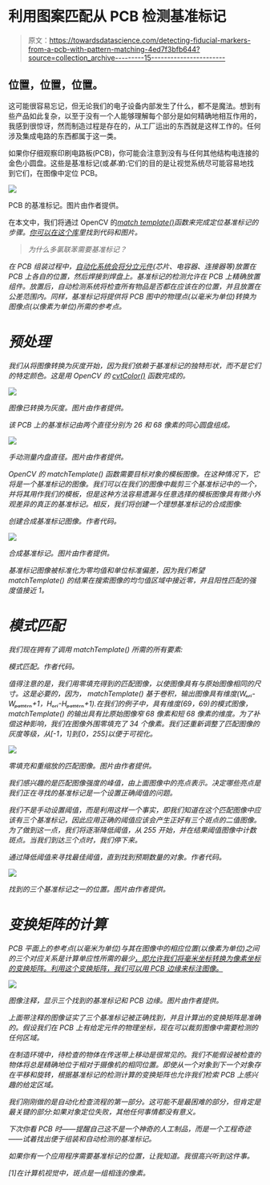 # 利用图案匹配从 PCB 检测基准标记

> 原文：<https://towardsdatascience.com/detecting-fiducial-markers-from-a-pcb-with-pattern-matching-4ed7f3bfb644?source=collection_archive---------15----------------------->

## 位置，位置，位置。

这可能很容易忘记，但无论我们的电子设备内部发生了什么，都不是魔法。想到有些产品如此复杂，以至于没有一个人能够理解每个部分是如何精确地相互作用的，我感到很惊讶，然而制造过程是存在的，从工厂运出的东西就是这样工作的。任何涉及集成电路的东西都属于这一类。

如果你仔细观察印刷电路板(PCB)，你可能会注意到没有与任何其他结构电连接的金色小圆盘。这些是基准标记(或*基准*):它们的目的是让视觉系统尽可能容易地找到它们，在图像中定位 PCB。

![](img/0a0305348557dca8525e92a470d9e84e.png)

PCB 的基准标记。图片由作者提供。

在本文中，我们将通过 OpenCV 的[*match template()*](https://docs.opencv.org/2.4/modules/imgproc/doc/object_detection.html?highlight=matchtemplate#cv2.matchTemplate)*函数来完成定位基准标记的步骤。[你可以在这个库](https://github.com/sebastiengilbert73/pattern_matching_tutorial)里找到代码和图片。*

> *为什么多氯联苯需要基准标记？*

*在 PCB 组装过程中，[自动化系统会将分立元件](https://en.wikipedia.org/wiki/Pick-and-place_machine)(芯片、电容器、连接器等)放置在 PCB 上各自的位置，然后焊接到焊盘上。基准标记的检测允许在 PCB 上精确放置组件。放置后，自动检测系统将检查所有物品是否都在应该在的位置，并且放置在公差范围内。同样，基准标记将提供将 PCB 图中的物理点(以毫米为单位)转换为图像点(以像素为单位)所需的参考点。*

# *预处理*

*我们从将图像转换为灰度开始，因为我们依赖于基准标记的独特形状，而不是它们的特定颜色。这是用 OpenCV 的 [*cvtColor()*](https://docs.opencv.org/2.4/modules/imgproc/doc/miscellaneous_transformations.html?highlight=cvtcolor#cv2.cvtColor) 函数完成的。*

*![](img/64df12a9f1557c908d6f7fd1715e49dd.png)*

*图像已转换为灰度。图片由作者提供。*

*该 PCB 上的基准标记由两个直径分别为 26 和 68 像素的同心圆盘组成。*

*![](img/12dc68cad09e6af301dda547ae15eca4.png)*

*手动测量内盘直径。图片由作者提供。*

*OpenCV 的 *matchTemplate()* 函数需要目标对象的模板图像。在这种情况下，它将是一个基准标记的图像。我们可以在我们的图像中裁剪三个基准标记中的一个，并将其用作我们的模板，但是这种方法容易遗漏与任意选择的模板图像具有微小外观差异的真正的基准标记。相反，我们将创建一个理想基准标记的合成图像:*

*创建合成基准标记图像。作者代码。*

*![](img/d4fa8f01af933c6c5a3a03e20b7716a9.png)*

*合成基准标记。图片由作者提供。*

*基准标记图像被标准化为零均值和单位标准偏差，因为我们希望 *matchTemplate()* 的结果在搜索图像的均匀值区域中接近零，并且阳性匹配的强度值接近 1。*

# *模式匹配*

*我们现在拥有了调用 *matchTemplate()* 所需的所有要素:*

*模式匹配。作者代码。*

*值得注意的是，我们用零填充得到的匹配图像，以使图像具有与原始图像相同的尺寸。这是必要的，因为， *matchTemplate()* 基于卷积，输出图像具有维度(Wₒᵣᵢ-Wₚₐₜₜₑᵣₙ+1，Hₒᵣᵢ-Hₚₐₜₜₑᵣₙ+1).在我们的例子中，具有维度(69，69)的模式图像， *matchTemplate()* 的输出具有比原始图像窄 68 像素和短 68 像素的维度。为了补偿这种影响，我们在图像外围零填充了 34 个像素。我们还重新调整了匹配图像的灰度等级，从[-1，1]到[0，255]以便于可视化。*

*![](img/8ee6418a95d17408a31f9d106ec144e6.png)*

*零填充和重缩放的匹配图像。图片由作者提供。*

*我们感兴趣的是匹配图像强度的峰值，由上面图像中的亮点表示。决定哪些亮点是我们正在寻找的基准标记是一个设置正确阈值的问题。*

*我们不是手动设置阈值，而是利用这样一个事实，即我们知道在这个匹配图像中应该有三个基准标记，因此应用正确的阈值应该会产生正好有三个斑点的二值图像。为了做到这一点，我们将逐渐降低阈值，从 255 开始，并在结果阈值图像中计数斑点。当我们到达三个点时，我们停下来。*

*通过降低阈值来寻找最佳阈值，直到找到预期数量的对象。作者代码。*

*![](img/1224bee8a538e45bd58a766e5a28d7a4.png)*

*找到的三个基准标记之一的位置。图片由作者提供。*

# *变换矩阵的计算*

*PCB 平面上的参考点(以毫米为单位)与其在图像中的相应位置(以像素为单位)之间的三个对应关系是计算单应性所需的最少[，即允许我们将毫米坐标转换为像素坐标的变换矩阵。利用这个变换矩阵，我们可以用 PCB 边缘来标注图像。](/coordinates-of-a-flat-scene-b37487df63ca)*

*![](img/1c1f4ad4464b47dbdb02b1144da87237.png)*

*图像注释，显示三个找到的基准标记和 PCB 边缘。图片由作者提供。*

*上面带注释的图像证实了三个基准标记被正确找到，并且计算出的变换矩阵是准确的。假设我们在 PCB 上有给定元件的物理坐标，现在可以裁剪图像中需要检测的任何区域。*

*在制造环境中，待检查的物体在传送带上移动是很常见的。我们不能假设被检查的物体将总是精确地位于相对于摄像机的相同位置。即使从一个对象到下一个对象存在平移和旋转，根据基准标记的检测计算的变换矩阵也允许我们检索 PCB 上感兴趣的给定区域。*

*我们刚刚做的是自动化检查流程的第一部分。这可能不是最困难的部分，但肯定是最关键的部分:如果对象定位失败，其他任何事情都没有意义。*

*下次你看 PCB 时——提醒自己这不是一个神奇的人工制品，而是一个工程奇迹——试着找出便于组装和自动检测的基准标记。*

*如果你有一个应用程序需要基准标记的位置，让我知道。我很高兴听到这件事。*

*[1]在计算机视觉中，斑点是一组相连的像素。*